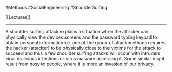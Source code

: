 #Methods #SocialEngineering #ShoulderSurfing

[[Lectures]]

---
A shoulder surfing attack explains a situation when the attacker can physically view the devices screens and the password typing keypad to obtain personal information i.e. one of the group of attack methods requires the hacker (attacker) to be physically close to the victims for the attack to succeed and thus a few shoulder surfing attacks will occur with intruders virus malicious intentions or virus malware accessing it. Some similar might result from nosy to people, where it is more an invasion of our privacy.